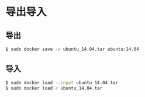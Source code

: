 # 导出导入

## 导出
```bash
$ sudo docker save -o ubuntu_14.04.tar ubuntu:14.04
```

## 导入
```bash
$ sudo docker load --input ubuntu_14.04.tar
$ sudo docker load < ubuntu_14.04.tar
```